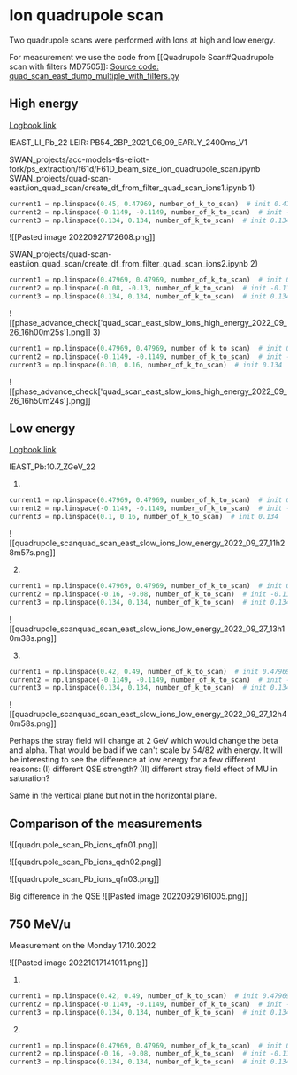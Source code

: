# Ion quadrupole scan

Two quadrupole scans were performed with Ions at high and low energy.

For measurement we use the code from [[Quadrupole Scan#Quadrupole scan with filters MD7505]]: 
[Source code: quad_scan_east_dump_multiple_with_filters.py](https://gitlab.cern.ch/eljohnso/quad-scan-east/-/blob/master/quad_scan_east_dump_multiple_with_filters.py)

## High energy
[Logbook link](https://logbook.cern.ch/elogbook-server/GET/showEventInLogbook/3623232)

IEAST_LI_Pb_22
LEIR: PB54_2BP_2021_06_09_EARLY_2400ms_V1

SWAN_projects/acc-models-tls-eliott-fork/ps_extraction/f61d/F61D_beam_size_ion_quadrupole_scan.ipynb
SWAN_projects/quad-scan-east/ion_quad_scan/create_df_from_filter_quad_scan_ions1.ipynb
1)  
``` python
current1 = np.linspace(0.45, 0.47969, number_of_k_to_scan)  # init 0.47969  
current2 = np.linspace(-0.1149, -0.1149, number_of_k_to_scan)  # init -0.1149  
current3 = np.linspace(0.134, 0.134, number_of_k_to_scan)  # init 0.134
```

![[Pasted image 20220927172608.png]]


SWAN_projects/quad-scan-east/ion_quad_scan/create_df_from_filter_quad_scan_ions2.ipynb
2)  
``` python
current1 = np.linspace(0.47969, 0.47969, number_of_k_to_scan)  # init 0.47969  
current2 = np.linspace(-0.08, -0.13, number_of_k_to_scan)  # init -0.1149  
current3 = np.linspace(0.134, 0.134, number_of_k_to_scan)  # init 0.134
```
  ![[phase_advance_check['quad_scan_east_slow_ions_high_energy_2022_09_26_16h00m25s'].png]]
3)  
``` python
current1 = np.linspace(0.47969, 0.47969, number_of_k_to_scan)  # init 0.47969  
current2 = np.linspace(-0.1149, -0.1149, number_of_k_to_scan)  # init -0.1149  
current3 = np.linspace(0.10, 0.16, number_of_k_to_scan)  # init 0.134
```
![[phase_advance_check['quad_scan_east_slow_ions_high_energy_2022_09_26_16h50m24s'].png]]

## Low energy
[Logbook link](https://logbook.cern.ch/elogbook-server/GET/showEventInLogbook/3623828)

IEAST_Pb:10.7_ZGeV_22

1)  
``` python
current1 = np.linspace(0.47969, 0.47969, number_of_k_to_scan)  # init 0.47969  
current2 = np.linspace(-0.1149, -0.1149, number_of_k_to_scan)  # init -0.1149  
current3 = np.linspace(0.1, 0.16, number_of_k_to_scan)  # init 0.134
```

![[quadrupole_scanquad_scan_east_slow_ions_low_energy_2022_09_27_11h28m57s.png]]

2)  
``` python
current1 = np.linspace(0.47969, 0.47969, number_of_k_to_scan)  # init 0.47969
current2 = np.linspace(-0.16, -0.08, number_of_k_to_scan)  # init -0.1149
current3 = np.linspace(0.134, 0.134, number_of_k_to_scan)  # init 0.134
```

![[quadrupole_scanquad_scan_east_slow_ions_low_energy_2022_09_27_13h10m38s.png]]

3)  
``` python
current1 = np.linspace(0.42, 0.49, number_of_k_to_scan)  # init 0.47969
current2 = np.linspace(-0.1149, -0.1149, number_of_k_to_scan)  # init -0.1149
current3 = np.linspace(0.134, 0.134, number_of_k_to_scan)  # init 0.134
```

![[quadrupole_scanquad_scan_east_slow_ions_low_energy_2022_09_27_12h40m58s.png]]

Perhaps the stray field will change at 2 GeV which would change the beta and alpha. That would be bad if we can't scale by 54/82 with energy.
It will be interesting to see the difference at low energy for a few different reasons: (I) different QSE strength? (II) different stray field effect of MU in saturation?

Same in the vertical plane but not in the horizontal plane.

## Comparison of the measurements

![[quadrupole_scan_Pb_ions_qfn01.png]]

![[quadrupole_scan_Pb_ions_qdn02.png]]

![[quadrupole_scan_Pb_ions_qfn03.png]]

Big difference in the QSE
![[Pasted image 20220929161005.png]]

## 750 MeV/u

Measurement on the Monday 17.10.2022

![[Pasted image 20221017141011.png]]
	
1) 
``` python
current1 = np.linspace(0.42, 0.49, number_of_k_to_scan)  # init 0.47969
current2 = np.linspace(-0.1149, -0.1149, number_of_k_to_scan)  # init -0.1149
current3 = np.linspace(0.134, 0.134, number_of_k_to_scan)  # init 0.134
```

2)  
``` python
current1 = np.linspace(0.47969, 0.47969, number_of_k_to_scan)  # init 0.47969
current2 = np.linspace(-0.16, -0.08, number_of_k_to_scan)  # init -0.1149
current3 = np.linspace(0.134, 0.134, number_of_k_to_scan)  # init 0.134